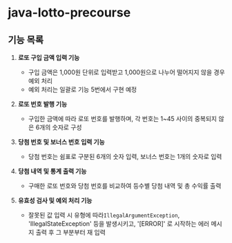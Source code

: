 # java-lotto-precourse

## 기능 목록

1. **로또 구입 금액 입력 기능**
   - 구입 금액은 1,000원 단위로 입력받고 1,000원으로 나누어 떨어지지 않을 경우 예외 처리
   - 예외 처리는 일괄로 기능 5번에서 구현 예정

2. **로또 번호 발행 기능**
   - 구입한 금액에 따라 로또 번호를 발행하며, 각 번호는 1~45 사이의 중복되지 않은 6개의 숫자로 구성

3. **당첨 번호 및 보너스 번호 입력 기능**
   - 당첨 번호는 쉼표로 구분된 6개의 숫자 입력, 보너스 번호는 1개의 숫자로 입력

4. **당첨 내역 및 통계 출력 기능**
   - 구매한 로또 번호와 당첨 번호를 비교하여 등수별 당첨 내역 및 총 수익률 출력

5. **유효성 검사 및 예외 처리 기능**
   - 잘못된 값 입력 시 유형에 따라`IllegalArgumentException`, 'IllegalStateException' 등을 발생시키고,
     '[ERROR]' 로 시작하는 에러 메시지 출력 후 그 부분부터 재 입력